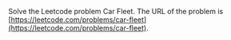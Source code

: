 Solve the Leetcode problem Car Fleet.
The URL of the problem is [https://leetcode.com/problems/car-fleet](https://leetcode.com/problems/car-fleet).
